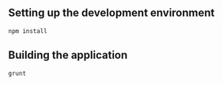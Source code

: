 Setting up the development environment
-----------------
`npm install`

Building the application
-----------------
`grunt`
